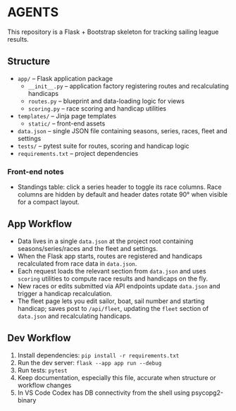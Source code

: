 # AGENTS

This repository is a Flask + Bootstrap skeleton for tracking sailing league results.

## Structure
- `app/` – Flask application package
  - `__init__.py` – application factory registering routes and recalculating handicaps
  - `routes.py` – blueprint and data-loading logic for views
  - `scoring.py` – race scoring and handicap utilities
- `templates/` – Jinja page templates
  - `static/` – front-end assets
- `data.json` – single JSON file containing seasons, series, races, fleet and settings
- `tests/` – pytest suite for routes, scoring and handicap logic
- `requirements.txt` – project dependencies

### Front-end notes
- Standings table: click a series header to toggle its race columns. Race columns are hidden by default and header dates rotate 90° when visible for a compact layout.

## App Workflow
- Data lives in a single `data.json` at the project root containing seasons/series/races and the fleet and settings.
- When the Flask app starts, routes are registered and handicaps recalculated from race data in `data.json`.
- Each request loads the relevant section from `data.json` and uses `scoring` utilities to compute race results and handicaps on the fly.
- New races or edits submitted via API endpoints update `data.json` and trigger a handicap recalculation.
- The fleet page lets you edit sailor, boat, sail number and starting handicap; saves post to `/api/fleet`, updating the `fleet` section of `data.json` and recalculating handicaps.

## Dev Workflow
1. Install dependencies: `pip install -r requirements.txt`
2. Run the dev server: `flask --app app run --debug`
3. Run tests: `pytest`
4. Keep documentation, especially this file, accurate when structure or workflow changes
5. In VS Code Codex has DB connectivity from the shell using psycopg2-binary